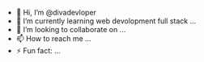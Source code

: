 - 👋 Hi, I’m @divadevloper
- 🌱 I’m currently learning web devolopment full stack ...
- 💞️ I’m looking to collaborate on ...
- 📫 How to reach me ...
- ⚡ Fun fact: ...

<!---
divadevloper/divadevloper is a ✨ special ✨ repository because its `README.md` (this file) appears on your GitHub profile.
You can click the Preview link to take a look at your changes.
--->
